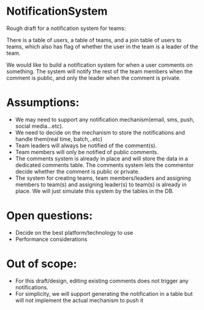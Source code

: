 # NotificationSystem
Rough draft for a notification system for teams:

There is a table of users, a table of teams, and a join table of users to teams, which also has flag of whether the user in the team is a leader of the team.

We would like to build a notification system for when a user comments on something. The system will notify the rest of the team members when the comment is public, and only the leader when the comment is private.

# Assumptions:
* We may need to support any notification mechanism(email, sms, push, social media...etc). 
* We need to decide on the mechanism to store the notifications and handle them(real time, batch,..etc)
* Team leaders will always be notified of the comment(s).
* Team members will only be notified of public comments. 
* The comments system is already in place and will store the data in a dedicated comments table. 
  The comments system lets the commentor decide whether the comment is public or private.
* The system for creating teams, team members/leaders and assigning members to team(s) and assigning leader(s) to team(s) is already in place. We will just simulate this system by the tables in the DB. 

# Open questions:
* Decide on the best platform/technology to use 
* Performance considerations

# Out of scope:
* For this draft/design, editing existing comments does not trigger any notifications.
* For simplicity, we will support generating the notification in a table but will not implement the actual mechanism to push it
